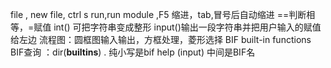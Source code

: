 file  , new file,
ctrl s
run,run module ,F5
缩进，tab,冒号后自动缩进
==判断相等，=赋值
int()  可把字符串变成整形
input()输出一段字符串并把用户输入的赋值给左边
流程图：圆框图输入输出，方框处理，菱形选择
BIF  built-in functions  
BIF查询  ：dir(__builtins__)   . 纯小写是bif
help (input)    中间是BIF名